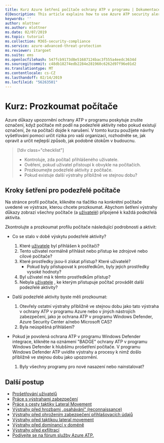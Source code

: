 ```yaml
---
title: Kurz Azure šetření počítače ochrany ATP v programu | Dokumentace Microsoftu
d|Description: This article explains how to use Azure ATP security alerts to investigate a suspicious computer.
keywords: ''
author: mlottner
ms.author: mlottner
ms.date: 02/07/2019
ms.topic: tutorial
ms.collection: M365-security-compliance
ms.service: azure-advanced-threat-protection
ms.reviewer: itargoet
ms.suite: ems
ms.openlocfilehash: 547fcb9173d8e51687124bac3f555a4eedc3634d
ms.sourcegitcommit: c48db18274edb2284e281960c6262d97f96e01d2
ms.translationtype: MT
ms.contentlocale: cs-CZ
ms.lasthandoff: 02/14/2019
ms.locfileid: "56263501"
---
```

# <a name="tutorial-investigate-a-computer"></a>Kurz: Prozkoumat počítače

Azure důkazy upozornění ochrany ATP v programu poskytuje zrušte označení, když počítače mít podíl na podezřelé aktivity nebo pokud existují označení, že na počítači dojde k narušení. V tomto kurzu použijete návrhy vyšetřování pomoci určit rizika pro vaši organizaci, rozhodněte se, jak opravit a určit nejlepší způsob, jak podobné útokům v budoucnu.  

> [!div class="checklist"]
> * Kontroluje, zda počítač přihlášeného uživatele.
> * Ověření, pokud uživatel přistoupí k obvykle na počítačích.
> * Prozkoumejte podezřelé aktivity z počítače.
> * Pokud existuje další výstrahy přibližně ve stejnou dobu?


## <a name="investigation-steps-for-suspicious-computers"></a>Kroky šetření pro podezřelé počítače

Na stránce profil počítače, klikněte na tlačítko na konkrétní počítače uvedené ve výstraze, kterou chcete prozkoumat. Abychom šetření výstrahy důkazy zobrazí všechny počítače (a [uživatelé](investigate-a-user.md)) připojené k každá podezřelá aktivita.

Zkontrolujte a prozkoumat profilu počítače následující podrobnosti a aktivit:

- Co se stalo v době výskytu podezřelé aktivity?  
  1. Které [uživatele](investigate-a-user.md) byl přihlášen k počítači?
  2. Tento uživatel normálně přihlásit nebo přístup ke zdrojové nebo cílové počítače?
  3. Které prostředky jsou-li získat přístup? Které uživatelé?
      - Pokud byly přistupovat k prostředkům, byly jejich prostředky vysoké hodnoty?
  4. Byl uživatel má k těmto prostředkům přístup?
  5. Nebyla [uživatele](investigate-a-user.md) , ke kterým přistupuje počítač provádět další podezřelé aktivity?

- Další podezřelé aktivity byste měli prozkoumat:
    1. Otevřely ostatní výstrahy přibližně ve stejnou dobu jako tato výstraha v ochrany ATP v programu Azure nebo v jiných nástrojích zabezpečení, jako je ochrana ATP v programu Windows Defender, Azure Security Center a/nebo Microsoft CAS?
    2. Byla neúspěšná přihlášení?


- Pokud je povolená ochrana ATP v programu Windows Defender integrace, klikněte na oznámení "BADGE" ochrany ATP v programu Windows Defender k hlubšímu prošetření počítače. V programu Windows Defender ATP uvidíte výstrahy a procesy k nimž došlo přibližně ve stejnou dobu jako upozornění.
    1. Byly všechny programy pro nové nasazení nebo nainstalovat?

## <a name="next-steps"></a>Další postup

- [Prošetřování uživatelů](investigate-a-user.md)
- [Práce s výstrahami zabezpečení](working-with-suspicious-activities.md)
- [Práce s cesty taktiky Lateral Movement](use-case-lateral-movement-path.md)
- [Výstrahy před hrozbami „osahávání“ (reconnaissance)](atp-reconnaissance-alerts.md)
- [Výstrahy před ohrožením zabezpečení přihlašovacích údajů](atp-compromised-credentials-alerts.md)
- [Výstrahy před taktikou lateral movement](atp-lateral-movement-alerts.md)
- [Výstrahy před dominancí v doméně](atp-domain-dominance-alerts.md)
- [Výstrahy před exfiltrací](atp-exfiltration-alerts.md)
- [Podívejte se na fórum služby Azure ATP.](https://aka.ms/azureatpcommunity)
